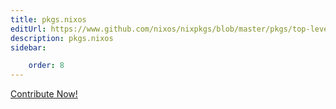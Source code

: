 ```yaml
---
title: pkgs.nixos
editUrl: https://www.github.com/nixos/nixpkgs/blob/master/pkgs/top-level/all-packages.nix#L40825C5
description: pkgs.nixos
sidebar:

    order: 8
---
```


<a href="https://www.github.com/nixos/nixpkgs/blob/master/pkgs/top-level/all-packages.nix#L40825C5">Contribute Now!</a>



